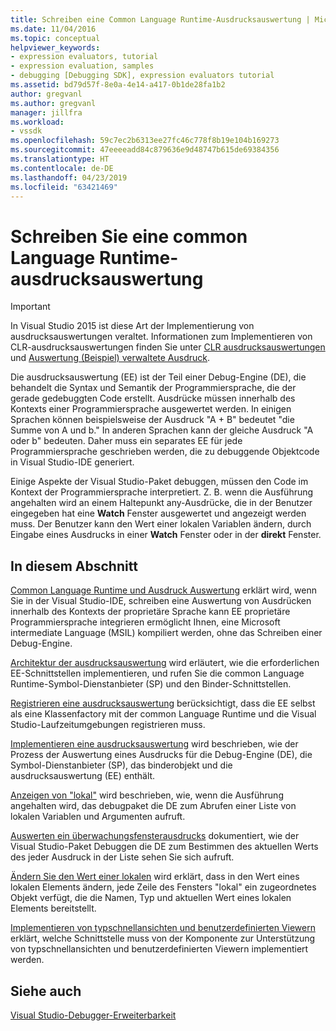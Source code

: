 ```yaml
---
title: Schreiben eine Common Language Runtime-Ausdrucksauswertung | Microsoft-Dokumentation
ms.date: 11/04/2016
ms.topic: conceptual
helpviewer_keywords:
- expression evaluators, tutorial
- expression evaluation, samples
- debugging [Debugging SDK], expression evaluators tutorial
ms.assetid: bd79d57f-8e0a-4e14-a417-0b1de28fa1b2
author: gregvanl
ms.author: gregvanl
manager: jillfra
ms.workload:
- vssdk
ms.openlocfilehash: 59c7ec2b6313ee27fc46c778f8b19e104b169273
ms.sourcegitcommit: 47eeeeadd84c879636e9d48747b615de69384356
ms.translationtype: HT
ms.contentlocale: de-DE
ms.lasthandoff: 04/23/2019
ms.locfileid: "63421469"
---
```

# <a name="writing-a-common-language-runtime-expression-evaluator"></a>Schreiben Sie eine common Language Runtime-ausdrucksauswertung
> [!IMPORTANT]
> In Visual Studio 2015 ist diese Art der Implementierung von ausdrucksauswertungen veraltet. Informationen zum Implementieren von CLR-ausdrucksauswertungen finden Sie unter [CLR ausdrucksauswertungen](https://github.com/Microsoft/ConcordExtensibilitySamples/wiki/CLR-Expression-Evaluators) und [Auswertung (Beispiel) verwaltete Ausdruck](https://github.com/Microsoft/ConcordExtensibilitySamples/wiki/Managed-Expression-Evaluator-Sample).

 Die ausdrucksauswertung (EE) ist der Teil einer Debug-Engine (DE), die behandelt die Syntax und Semantik der Programmiersprache, die der gerade gedebuggten Code erstellt. Ausdrücke müssen innerhalb des Kontexts einer Programmiersprache ausgewertet werden. In einigen Sprachen können beispielsweise der Ausdruck "A + B" bedeutet "die Summe von A und b." In anderen Sprachen kann der gleiche Ausdruck "A oder b" bedeuten. Daher muss ein separates EE für jede Programmiersprache geschrieben werden, die zu debuggende Objektcode in Visual Studio-IDE generiert.

 Einige Aspekte der Visual Studio-Paket debuggen, müssen den Code im Kontext der Programmiersprache interpretiert. Z. B. wenn die Ausführung angehalten wird an einem Haltepunkt any-Ausdrücke, die in der Benutzer eingegeben hat eine **Watch** Fenster ausgewertet und angezeigt werden muss. Der Benutzer kann den Wert einer lokalen Variablen ändern, durch Eingabe eines Ausdrucks in einer **Watch** Fenster oder in der **direkt** Fenster.

## <a name="in-this-section"></a>In diesem Abschnitt
 [Common Language Runtime und Ausdruck Auswertung](../../extensibility/debugger/common-language-runtime-and-expression-evaluation.md) erklärt wird, wenn Sie in der Visual Studio-IDE, schreiben eine Auswertung von Ausdrücken innerhalb des Kontexts der proprietäre Sprache kann EE proprietäre Programmiersprache integrieren ermöglicht Ihnen, eine Microsoft intermediate Language (MSIL) kompiliert werden, ohne das Schreiben einer Debug-Engine.

 [Architektur der ausdrucksauswertung](../../extensibility/debugger/expression-evaluator-architecture.md) wird erläutert, wie die erforderlichen EE-Schnittstellen implementieren, und rufen Sie die common Language Runtime-Symbol-Dienstanbieter (SP) und den Binder-Schnittstellen.

 [Registrieren eine ausdrucksauswertung](../../extensibility/debugger/registering-an-expression-evaluator.md) berücksichtigt, dass die EE selbst als eine Klassenfactory mit der common Language Runtime und die Visual Studio-Laufzeitumgebungen registrieren muss.

 [Implementieren eine ausdrucksauswertung](../../extensibility/debugger/implementing-an-expression-evaluator.md) wird beschrieben, wie der Prozess der Auswertung eines Ausdrucks für die Debug-Engine (DE), die Symbol-Dienstanbieter (SP), das binderobjekt und die ausdrucksauswertung (EE) enthält.

 [Anzeigen von "lokal"](../../extensibility/debugger/displaying-locals.md) wird beschrieben, wie, wenn die Ausführung angehalten wird, das debugpaket die DE zum Abrufen einer Liste von lokalen Variablen und Argumenten aufruft.

 [Auswerten ein überwachungsfensterausdrucks](../../extensibility/debugger/evaluating-a-watch-window-expression.md) dokumentiert, wie der Visual Studio-Paket Debuggen die DE zum Bestimmen des aktuellen Werts des jeder Ausdruck in der Liste sehen Sie sich aufruft.

 [Ändern Sie den Wert einer lokalen](../../extensibility/debugger/changing-the-value-of-a-local.md) wird erklärt, dass in den Wert eines lokalen Elements ändern, jede Zeile des Fensters "lokal" ein zugeordnetes Objekt verfügt, die die Namen, Typ und aktuellen Wert eines lokalen Elements bereitstellt.

 [Implementieren von typschnellansichten und benutzerdefinierten Viewern](../../extensibility/debugger/implementing-type-visualizers-and-custom-viewers.md) erklärt, welche Schnittstelle muss von der Komponente zur Unterstützung von typschnellansichten und benutzerdefinierten Viewern implementiert werden.

## <a name="see-also"></a>Siehe auch
 [Visual Studio-Debugger-Erweiterbarkeit](../../extensibility/debugger/visual-studio-debugger-extensibility.md)